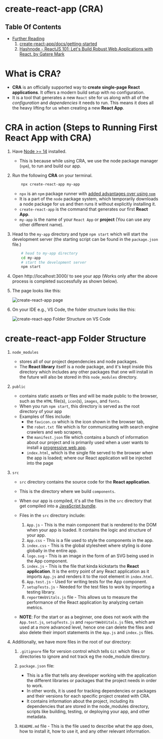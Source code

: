 # create-react-app (CRA)

## Table Of Contents
- [Further Reading]()
    1. [create-react-app/docs/getting-started](https://create-react-app.dev/docs/getting-started/)
    2. [Hashnode - ReactJS 101: Let's Build Robust Web Applications with React. by Gatere Mark](https://gateremark.hashnode.dev/reactjs-101-lets-build-robust-web-applications-with-react?ref=twitter-share)

# What is CRA?
* __CRA__ is an officially supported way to __create single-page React applications__. It offers a modern build setup with no configuration.
* It is a tool that generates a new `React` site for us along with all of the _configuration_ and _dependencies_ it needs to run. This means it does all the heavy lifting for us when creating a new __React App__.

# CRA in action (Steps to Running First React App with CRA)
1. Have [Node >= 14](https://nodejs.org/en/download) installed. 
    - This is because while using CRA, we use the node package manager (`npm`), to run and build our app.

2. Run the following __CRA__ on your terminal.

    ```sh
        npx create-react-app my-app
    ```
    - `npx` is an `npm` package runner with [added advantages over using `npm`](https://medium.com/@maybekatz/introducing-npx-an-npm-package-runner-55f7d4bd282b)
    - It is a part of the `node` package system, which temporarily downloads a node package for us and then runs it without explicitly installing it. 
    - `create-react-app` is the command that generates our first __React App__.
    - `my-app` is the name of your `React App` or __project__ (You can use any other different name).

3. Head to the `my-app` directory and type `npm start` which will start the development server (the starting script can be found in the `package.json` file.)

    ```sh
        # head to my-app directory
        cd my-app
        # start the development server
        npm start
    ```

4. Open http://localhost:3000/ to see your app (Works only after the above process is completed successfully as shown below).
5. The page looks like this:

    ![create-react-app page]()

5. On your IDE e.g., VS Code, the folder structure looks like this:

    ![create-react-app Folder Structure on VS Code]()

# create-react-app Folder Structure
1. `node_modules`
    - stores all of our project dependencies and node packages.
    - The __React library__ itself is a node package, and it's kept inside this directory which includes any other packages that one will install in the future will also be stored in this `node_modules` directory.

2. `public`
    - contains static assets or files and will be made public to the browser, such as the `HTML` file(s), `icon`(s), `images`, and `fonts`. 
    - When you run `npm start`, this directory is served as the root directory of your app
    - Examples of files include:
      - the `favicon.co` which is the icon shown in the browser tab, 
      - the `robot.txt `file which is for communicating with search engine crawlers and web scrapers, 
      - the `manifest.json` file which contains a bunch of information about our project and is primarily used when a user wants to install a [progressive web app]().
      - `index.html`, which is the single file served to the browser when the app is loaded;  where our React application will be injected into the page

3. `src`
    - `src` directory contains the source code for the __React application__.
    - This is the directory where we build `components`.
    - When our app is compiled, it's all the files in the `src` directory that get compiled into a [JavaScript bundle](https://stackoverflow.com/questions/42727269/what-is-an-asset-and-what-is-a-bundle).
    - Files in the `src` directory include:
        1. `App.js` - This is the main component that is rendered to the DOM when your app is loaded. It contains the logic and structure of your app.
        2. `App.css` - This is a file used to style the components in the app.
        3. `index.css` - This is the global stylesheet where styling is done globally in the entire app.
        4. `logo.svg` - This is an image in the form of an SVG being used in the App component.
        5. `index.js` - This is the file that kinda kickstarts the __React application__. It is the entry point of any React application as it imports `App.js` and renders it to the root element in `index.html`.
        6. `App.test.js` - Used for writing tests for the App component.
        7. `setupTests.js` - Needed for the test files to work by importing a testing library.
        8. `reportWebVitals.js` file - This allows us to measure the performance of the React application by analyzing certain metrics.

    - __NOTE__: For the start or as a beginner, one does not work with the `App.test.js`, `setupTests.js` and `reportWebVitals.js` files, which are used at a more advanced level, hence one can delete the files and also delete their import statements in the `App.js` and `index.js` files.

4. Additionally, we have more files in the root of our directory:
   1. `.gitignore` file for version control which tells `Git` which files or directories to ignore and not track eg the node_module directory.
   2. `package.json` file:
      - This is a file that tells any developer working with the application the different libraries or packages that the project needs in order to work. 
      - In other words, it is used for tracking dependencies or packages and their versions for each specific project created with CRA. 
      - It contains information about the project, including its dependencies that are stored in the node_modules directory, scripts like building, testing, or deploying your app, and other metadata.

    3. `README.md` file - This is the file used to describe what the app does, how to install it, how to use it, and any other relevant information.